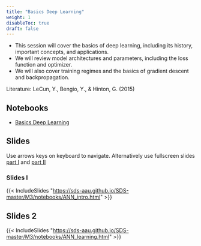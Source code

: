 ```yaml
---
title: "Basics Deep Learning"
weight: 1
disableToc: true
draft: false
---
```



* This session will cover the basics of deep learning, including its history, important concepts, and applications. 
* We will review model architectures and parameters, including the loss function and optimizer. 
* We will also cover training regimes and the basics of gradient descent and backpropagation.

Literature: LeCun, Y., Bengio, Y., & Hinton, G. (2015)

   
## Notebooks

* [Basics Deep Learning](https://colab.research.google.com/github/aaubs/ds-master/blob/main/notebooks/M4_1_ann_intro.ipynb)




## Slides

  Use arrows keys on keyboard to navigate. Alternatively use fullscreen slides [part I](https://sds-aau.github.io/SDS-master/M3/notebooks/ANN_intro.html) and [part II](https://sds-aau.github.io/SDS-master/M3/notebooks/ANN_learning.html)
    
### Slides I

{{< IncludeSlides "https://sds-aau.github.io/SDS-master/M3/notebooks/ANN_intro.html" >}}

## Slides 2

{{< IncludeSlides "https://sds-aau.github.io/SDS-master/M3/notebooks/ANN_learning.html" >}}
